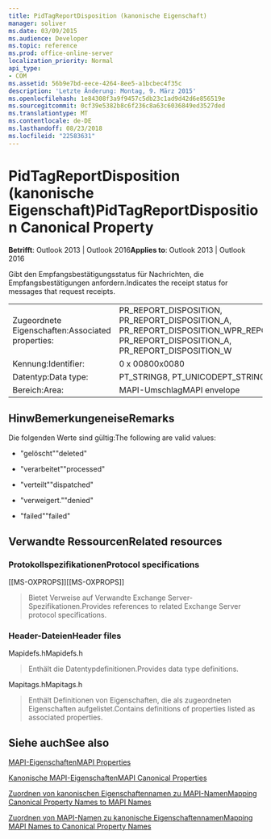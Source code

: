 ```yaml
---
title: PidTagReportDisposition (kanonische Eigenschaft)
manager: soliver
ms.date: 03/09/2015
ms.audience: Developer
ms.topic: reference
ms.prod: office-online-server
localization_priority: Normal
api_type:
- COM
ms.assetid: 56b9e7bd-eece-4264-8ee5-a1bcbec4f35c
description: 'Letzte Änderung: Montag, 9. März 2015'
ms.openlocfilehash: 1e84308f3a9f9457c5db23c1ad9d42d6e856519e
ms.sourcegitcommit: 0cf39e5382b8c6f236c8a63c6036849ed3527ded
ms.translationtype: MT
ms.contentlocale: de-DE
ms.lasthandoff: 08/23/2018
ms.locfileid: "22583631"
---
```

# <a name="pidtagreportdisposition-canonical-property"></a><span data-ttu-id="bffbd-103">PidTagReportDisposition (kanonische Eigenschaft)</span><span class="sxs-lookup"><span data-stu-id="bffbd-103">PidTagReportDisposition Canonical Property</span></span>

  
  
<span data-ttu-id="bffbd-104">**Betrifft**: Outlook 2013 | Outlook 2016</span><span class="sxs-lookup"><span data-stu-id="bffbd-104">**Applies to**: Outlook 2013 | Outlook 2016</span></span> 
  
<span data-ttu-id="bffbd-105">Gibt den Empfangsbestätigungsstatus für Nachrichten, die Empfangsbestätigungen anfordern.</span><span class="sxs-lookup"><span data-stu-id="bffbd-105">Indicates the receipt status for messages that request receipts.</span></span> 
  
|||
|:-----|:-----|
|<span data-ttu-id="bffbd-106">Zugeordnete Eigenschaften:</span><span class="sxs-lookup"><span data-stu-id="bffbd-106">Associated properties:</span></span>  <br/> |<span data-ttu-id="bffbd-107">PR_REPORT_DISPOSITION, PR_REPORT_DISPOSITION_A, PR_REPORT_DISPOSITION_W</span><span class="sxs-lookup"><span data-stu-id="bffbd-107">PR_REPORT_DISPOSITION, PR_REPORT_DISPOSITION_A, PR_REPORT_DISPOSITION_W</span></span>  <br/> |
|<span data-ttu-id="bffbd-108">Kennung:</span><span class="sxs-lookup"><span data-stu-id="bffbd-108">Identifier:</span></span>  <br/> |<span data-ttu-id="bffbd-109">0 x 0080</span><span class="sxs-lookup"><span data-stu-id="bffbd-109">0x0080</span></span>  <br/> |
|<span data-ttu-id="bffbd-110">Datentyp:</span><span class="sxs-lookup"><span data-stu-id="bffbd-110">Data type:</span></span>  <br/> |<span data-ttu-id="bffbd-111">PT_STRING8, PT_UNICODE</span><span class="sxs-lookup"><span data-stu-id="bffbd-111">PT_STRING8, PT_UNICODE</span></span>  <br/> |
|<span data-ttu-id="bffbd-112">Bereich:</span><span class="sxs-lookup"><span data-stu-id="bffbd-112">Area:</span></span>  <br/> |<span data-ttu-id="bffbd-113">MAPI-Umschlag</span><span class="sxs-lookup"><span data-stu-id="bffbd-113">MAPI envelope</span></span>  <br/> |
   
## <a name="remarks"></a><span data-ttu-id="bffbd-114">HinwBemerkungeneise</span><span class="sxs-lookup"><span data-stu-id="bffbd-114">Remarks</span></span>

<span data-ttu-id="bffbd-115">Die folgenden Werte sind gültig:</span><span class="sxs-lookup"><span data-stu-id="bffbd-115">The following are valid values:</span></span>
  
- <span data-ttu-id="bffbd-116">"gelöscht"</span><span class="sxs-lookup"><span data-stu-id="bffbd-116">"deleted"</span></span>
    
- <span data-ttu-id="bffbd-117">"verarbeitet"</span><span class="sxs-lookup"><span data-stu-id="bffbd-117">"processed"</span></span>
    
- <span data-ttu-id="bffbd-118">"verteilt"</span><span class="sxs-lookup"><span data-stu-id="bffbd-118">"dispatched"</span></span>
    
- <span data-ttu-id="bffbd-119">"verweigert."</span><span class="sxs-lookup"><span data-stu-id="bffbd-119">"denied"</span></span>
    
- <span data-ttu-id="bffbd-120">"failed"</span><span class="sxs-lookup"><span data-stu-id="bffbd-120">"failed"</span></span>
    
## <a name="related-resources"></a><span data-ttu-id="bffbd-121">Verwandte Ressourcen</span><span class="sxs-lookup"><span data-stu-id="bffbd-121">Related resources</span></span>

### <a name="protocol-specifications"></a><span data-ttu-id="bffbd-122">Protokollspezifikationen</span><span class="sxs-lookup"><span data-stu-id="bffbd-122">Protocol specifications</span></span>

<span data-ttu-id="bffbd-123">[[MS-OXPROPS]]</span><span class="sxs-lookup"><span data-stu-id="bffbd-123">[[MS-OXPROPS]]</span></span> 
  
> <span data-ttu-id="bffbd-124">Bietet Verweise auf Verwandte Exchange Server-Spezifikationen.</span><span class="sxs-lookup"><span data-stu-id="bffbd-124">Provides references to related Exchange Server protocol specifications.</span></span>
    
### <a name="header-files"></a><span data-ttu-id="bffbd-125">Header-Dateien</span><span class="sxs-lookup"><span data-stu-id="bffbd-125">Header files</span></span>

<span data-ttu-id="bffbd-126">Mapidefs.h</span><span class="sxs-lookup"><span data-stu-id="bffbd-126">Mapidefs.h</span></span>
  
> <span data-ttu-id="bffbd-127">Enthält die Datentypdefinitionen.</span><span class="sxs-lookup"><span data-stu-id="bffbd-127">Provides data type definitions.</span></span>
    
<span data-ttu-id="bffbd-128">Mapitags.h</span><span class="sxs-lookup"><span data-stu-id="bffbd-128">Mapitags.h</span></span>
  
> <span data-ttu-id="bffbd-129">Enthält Definitionen von Eigenschaften, die als zugeordneten Eigenschaften aufgelistet.</span><span class="sxs-lookup"><span data-stu-id="bffbd-129">Contains definitions of properties listed as associated properties.</span></span>
    
## <a name="see-also"></a><span data-ttu-id="bffbd-130">Siehe auch</span><span class="sxs-lookup"><span data-stu-id="bffbd-130">See also</span></span>



[<span data-ttu-id="bffbd-131">MAPI-Eigenschaften</span><span class="sxs-lookup"><span data-stu-id="bffbd-131">MAPI Properties</span></span>](mapi-properties.md)
  
[<span data-ttu-id="bffbd-132">Kanonische MAPI-Eigenschaften</span><span class="sxs-lookup"><span data-stu-id="bffbd-132">MAPI Canonical Properties</span></span>](mapi-canonical-properties.md)
  
[<span data-ttu-id="bffbd-133">Zuordnen von kanonischen Eigenschaftennamen zu MAPI-Namen</span><span class="sxs-lookup"><span data-stu-id="bffbd-133">Mapping Canonical Property Names to MAPI Names</span></span>](mapping-canonical-property-names-to-mapi-names.md)
  
[<span data-ttu-id="bffbd-134">Zuordnen von MAPI-Namen zu kanonische Eigenschaftennamen</span><span class="sxs-lookup"><span data-stu-id="bffbd-134">Mapping MAPI Names to Canonical Property Names</span></span>](mapping-mapi-names-to-canonical-property-names.md)

